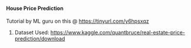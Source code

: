 #### House Price Prediction

Tutorial by ML guru on this @ https://tinyurl.com/y6hpsxqz

1. Dataset Used: https://www.kaggle.com/quantbruce/real-estate-price-prediction/download

